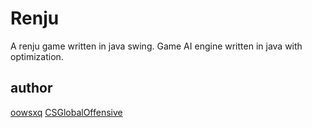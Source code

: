 # Renju

A renju game written in java swing.
Game AI engine written in java with optimization.

## author
[oowsxq](https://github.com/oowsxq)
[CSGlobalOffensive](https://github.com/CSGlobalOffensive)
